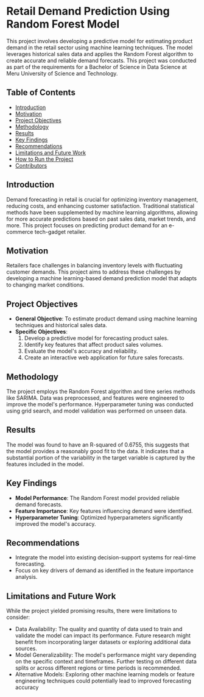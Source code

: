 # Retail Demand Prediction Using Random Forest Model

This project involves developing a predictive model for estimating product demand in the retail sector using machine learning techniques. The model leverages historical sales data and applies the Random Forest algorithm to create accurate and reliable demand forecasts. This project was conducted as part of the requirements for a Bachelor of Science in Data Science at Meru University of Science and Technology.

## Table of Contents
- [Introduction](#introduction)
- [Motivation](#motivation)
- [Project Objectives](#project-objectives)
- [Methodology](#methodology)
- [Results](#results)
- [Key Findings](#key-findings)
- [Recommendations](#recommendations)
- [Limitations and Future Work](#limitations-and-future-work)
- [How to Run the Project](#how-to-run-the-project)
- [Contributors](#contributors)

## Introduction
Demand forecasting in retail is crucial for optimizing inventory management, reducing costs, and enhancing customer satisfaction. Traditional statistical methods have been supplemented by machine learning algorithms, allowing for more accurate predictions based on past sales data, market trends, and more. This project focuses on predicting product demand for an e-commerce tech-gadget retailer.

## Motivation
Retailers face challenges in balancing inventory levels with fluctuating customer demands. This project aims to address these challenges by developing a machine learning-based demand prediction model that adapts to changing market conditions.

## Project Objectives
- **General Objective**: To estimate product demand using machine learning techniques and historical sales data.
- **Specific Objectives**:
  1. Develop a predictive model for forecasting product sales.
  2. Identify key features that affect product sales volumes.
  3. Evaluate the model's accuracy and reliability.
  4. Create an interactive web application for future sales forecasts.

## Methodology
The project employs the Random Forest algorithm and time series methods like SARIMA. Data was preprocessed, and features were engineered to improve the model's performance. Hyperparameter tuning was conducted using grid search, and model validation was performed on unseen data.

## Results
The model was found to have an R-squared of 0.6755, this suggests that the model provides a reasonably good fit to the data. It indicates that a substantial portion of the variability in the target variable is captured by the features included in the model. 

## Key Findings
- **Model Performance**: The Random Forest model provided reliable demand forecasts.
- **Feature Importance**: Key features influencing demand were identified.
- **Hyperparameter Tuning**: Optimized hyperparameters significantly improved the model's accuracy.

## Recommendations
- Integrate the model into existing decision-support systems for real-time forecasting.
- Focus on key drivers of demand as identified in the feature importance analysis.

## Limitations and Future Work
While the project yielded promising results, there were limitations to consider:
- Data Availability: The quality and quantity of data used to train and validate the model can impact its performance. Future research might benefit from incorporating larger datasets or exploring additional data sources.
- Model Generalizability: The model's performance might vary depending on the specific context and timeframes. Further testing on different data splits or across different regions or time periods is recommended.
- Alternative Models: Exploring other machine learning models or feature engineering techniques could potentially lead to improved forecasting accuracy
